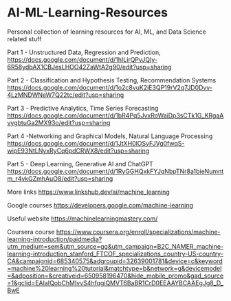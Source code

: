 # AI-ML-Learning-Resources
Personal collection of learning resources for AI, ML, and Data Science related stuff

Part 1 - Unstructured Data, Regression and Prediction, 
https://docs.google.com/document/d/1hILirQPvJQIy-6R58ydbAX1CBJesLHOO42ZaWtA2g90/edit?usp=sharing

Part 2 - Classification and Hypothesis Testing, Recommendation Systems
https://docs.google.com/document/d/1o2c8vuK2iE3QP19rV2q7JD0Dvv-4LzMNDWNeW7Q22tc/edit?usp=sharing

Part 3 - Predictive Analytics, Time Series Forecasting
https://docs.google.com/document/d/1bR4Pq5JvxRoWaiDp3sCTk1G_KRgaAvygbtuGa2MX93o/edit?usp=sharing

Part 4 -Networking and Graphical Models, Natural Language Processing
https://docs.google.com/document/d/1JtXH0lOSvFJVg0fwqS-wipE93NtLNyxRyCq6pdCRWX8/edit?usp=sharing

Part 5 - Deep Learning, Generative AI and ChatGPT
https://docs.google.com/document/d/1RyGGHQxkFYJqNbpTNr8a1bieNumntm_r4vkGZmhAuO8/edit?usp=sharing

More links
https://www.linkshub.dev/ai/machine_learning

Google courses
https://developers.google.com/machine-learning

Useful website
https://machinelearningmastery.com/

Coursera course
https://www.coursera.org/enroll/specializations/machine-learning-introduction/paidmedia?utm_medium=sem&utm_source=gg&utm_campaign=B2C_NAMER_machine-learning-introduction_stanford_FTCOF_specializations_country-US-country-CA&campaignid=685340575&adgroupid=32639001781&device=c&keyword=machine%20learning%20tutorial&matchtype=b&network=g&devicemodel=&adposition=&creativeid=650958196470&hide_mobile_promo&gad_source=1&gclid=EAIaIQobChMIvvS4hfqgiQMVT6BaBR1CrD0EEAAYBCAAEgJg8_D_BwE
